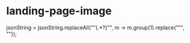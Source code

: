 # landing-page-image

 jsonString = jsonString.replaceAll("\"(.*?)\"", m -> m.group(1).replace("\"", ""));
